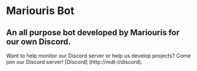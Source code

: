 # Mariouris Bot

## An all purpose bot developed by Mariouris for our own Discord.

Want to help monitor our Discord server or help us develop projects? Come join our Discord server!
[Discord] (http://mdt-l/discord).